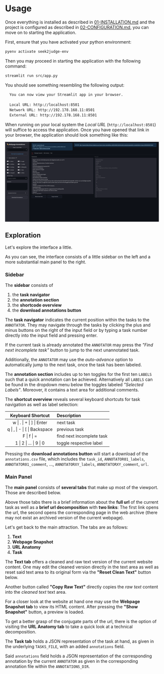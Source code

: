 # Usage
Once everything is installed as described in [01-INSTALLATION.md](01-INSTALLATION.md) and the project is configured as described in [02-CONFIGURATION.md](02-CONFIGURATION.md), you can move on to starting the application.

First, ensure that you have activated your python environment:

```bash
pyenv activate seek2judge-env
```

Then you may proceed in starting the application with the following command:

```bash
streamlit run src/app.py
```

You should see something resembling the following output:
```bash
  You can now view your Streamlit app in your browser.

  Local URL: http://localhost:8501
  Network URL: http://192.178.168.11:8501
  External URL: http://192.178.168.11:8501
```

When running on your local system the *Local URL* (`http://localhost:8501`) will suffice to access the application. Once you have opened that link in your browser, the application should look something like this:

![Webpage Annotation Interface](../screenshot.png)

## Exploration
Let's explore the interface a little.

As you can see, the interface consists of a little sidebar on the left and a more substantial main panel to the right.

### Sidebar
The **sidebar** consists of
1. the **task navigator**
2. the **annotation section**
3. the **shortcode overview**
4. the **download annotations button**

The **task navigator** indicates the current position within the tasks to the `ANNOTATOR`. They may navigate through the tasks by clicking the plus and minus buttons on the right of the input field or by typing a task number directly into the input field and pressing enter.

If the current task is already annotated the `ANNOTATOR` may press the *"Find next incomplete task"* button to jump to the next unannotated task.

Additionally, the `ANNOTATOR` may use the *auto-advance* option to automatically jump to the next task, once the task has been labeled.

The **annotation section** includes up to ten toggles for the first ten `LABELS` such that a quick annotation can be achieved. Alternatively all `LABELS` can be found in the dropdown menu below the toggles labeled *"Selected Labels"*.
Moreover, it contains a text area for additional comments.

The **shortcut overview** reveals several keyboard shortcuts for task navigation as well as label selection:

| Keyboard Shortcut | Description |
| :-: | :- |
| w \| . \| + \| ] \| Enter | next task |
| q \| , \| - \| [ \| Backspace | previous task |
| F \| f \| = | find next incomplete task |
| 1 \| 2 \| ... \| 9 \| 0 | toggle respective label |

Pressing the **download annotations button** will start a download of the `annotations.csv` file, which includes the `task_id`, `ANNOTATOR01_labels`, `ANNOTATOR01_comment`, ..., `ANNOTATORXY_labels`, `ANNOTATORXY_comment`, `url`.

### Main Panel
The **main panel** consists of **several tabs** that make up most of the viewport. Those are described below.

Above those tabs there is a brief information about the **full url** of the current task as well as a **brief url decomposition** with **two links**: The first link opens the url, the second opens the corresponding page in the web archive (there may not exist an archived version of the current webpage).

Let's get back to the main attraction. The tabs are as follows:

1. **Text**
2. **Webpage Snapshot**
3. **URL Anatomy**
4. **Task**

The **Text tab** offers a cleaned and raw text version of the current website content. One may edit the cleaned version directly in the text area as well as reset said text area to its original form via the **"Reset Clean Text"** button below.

Another button called **"Copy Raw Text"** directly copies the *raw text* content into the *cleaned text* text area.

For a closer look at the website at hand one may use the **Webpage Snapshot tab** to view its HTML content. After pressing the **"Show Snapshot"** button, a preview is loaded.

To get a better grasp of the conjugate parts of the url, there is the option of visiting the **URL Anatomy tab** to take a quick look at a technical decomposition.

The **Task tab** holds a JSON representation of the task at hand, as given in the underlying `TASKS_FILE`, with an added `annotations` field.

Said `annotations` field holds a JSON representation of the corresponding annotation by the current `ANNOTATOR` as given in the corresponding annotation file within the `ANNOTATIONS_DIR`.